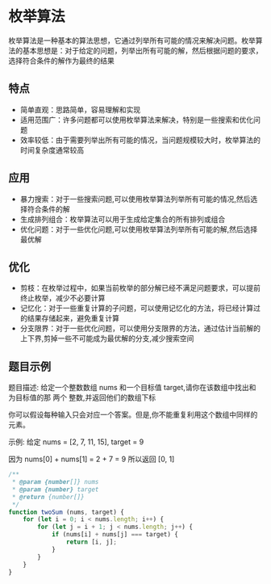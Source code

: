 # 枚举算法

枚举算法是一种基本的算法思想，它通过列举所有可能的情况来解决问题。枚举算法的基本思想是：对于给定的问题，列举出所有可能的解，然后根据问题的要求，选择符合条件的解作为最终的结果

## 特点

- 简单直观：思路简单，容易理解和实现
- 适用范围广：许多问题都可以使用枚举算法来解决，特别是一些搜索和优化问题
- 效率较低：由于需要列举出所有可能的情况，当问题规模较大时，枚举算法的时间复杂度通常较高

## 应用

- 暴力搜索：对于一些搜索问题,可以使用枚举算法列举所有可能的情况,然后选择符合条件的解
- 生成排列组合：枚举算法可以用于生成给定集合的所有排列或组合
- 优化问题：对于一些优化问题,可以使用枚举算法列举所有可能的解,然后选择最优解

## 优化

- 剪枝：在枚举过程中，如果当前枚举的部分解已经不满足问题要求，可以提前终止枚举，减少不必要计算
- 记忆化：对于一些重复计算的子问题，可以使用记忆化的方法，将已经计算过的结果存储起来，避免重复计算
- 分支限界：对于一些优化问题，可以使用分支限界的方法，通过估计当前解的上下界,剪掉一些不可能成为最优解的分支,减少搜索空间

## 题目示例

题目描述: 给定一个整数数组 nums 和一个目标值 target,请你在该数组中找出和为目标值的那 两个 整数,并返回他们的数组下标

你可以假设每种输入只会对应一个答案。但是,你不能重复利用这个数组中同样的元素。

示例: 给定 nums = [2, 7, 11, 15], target = 9

因为 nums[0] + nums[1] = 2 + 7 = 9 所以返回 [0, 1]

```js
/**
 * @param {number[]} nums
 * @param {number} target
 * @return {number[]}
 */
function twoSum (nums, target) {
    for (let i = 0; i < nums.length; i++) {
        for (let j = i + 1; j < nums.length; j++) {
            if (nums[i] + nums[j] === target) {
                return [i, j];
            }
        }
    }
}
```
